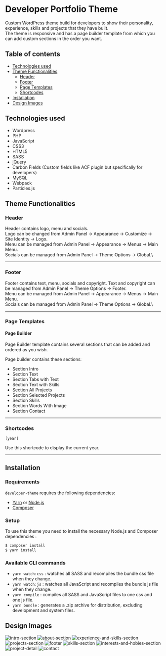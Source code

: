 # Developer Portfolio Theme

Custom WordPress theme build for developers to show their personality, experience, skills and projects that they have built.\
The theme is responsive and has a page builder template from which you can add custom sections in the order you want.

## Table of contents
- [Technologies used](#technologies-used)
- [Theme Functionalities](#theme-functionalities)
  - [Header](#header) 
  - [Footer](#footer)
  - [Page Templates](#page-templates)
  - [Shortcodes](#shortcodes)
- [Installation](#installation)
- [Design Images](#design-images)

## Technologies used
- Wordpress
- PHP
- JavaScript
- CSS3
- HTML5
- SASS
- jQuery
- Carbon Fields (Custom fields like ACF plugin but specifically for developers)
- MySQL
- Webpack
- Particles.js

## Theme Functionalities

### Header

Header contains logo, menu and socials.\
Logo can be changed from Admin Panel -> Appearance -> Customize -> Site Identity -> Logo.\
Menu can be managed from Admin Panel -> Appearance -> Menus -> Main Menu.\
Socials can be managed from Admin Panel -> Theme Options -> Global.\

---------------------

### Footer

Footer contains text, menu, socials and copyright.
Text and copyright can be managed from Admin Panel -> Theme Options -> Footer.\
Menu can be managed from Admin Panel -> Appearance -> Menus -> Main Menu.\
Socials can be managed from Admin Panel -> Theme Options -> Global.\

---------------------

### Page Templates

#### Page Builder

Page Builder template contains several sections that can be added and ordered as you wish.

Page builder contains these sections:
- Section Intro
- Section Text
- Section Tabs with Text
- Section Text with Skills
- Section All Projects
- Section Selected Projects
- Section Skills
- Section Words With Image
- Section Contact

---------------------

### Shortcodes

`[year]`

Use this shortcode to display the current year.

---------------------

## Installation

### Requirements

`developer-theme` requires the following dependencies:

- [Yarn](https://yarnpkg.com/) or [Node.js](https://nodejs.org/)
- [Composer](https://getcomposer.org/)

### Setup

To use this theme you need to install the necessary Node.js and Composer dependencies :

```sh
$ composer install
$ yarn install
```

### Available CLI commands

- `yarn watch:css` : watches all SASS and recompiles the bundle css file when they change.
- `yarn watch:js` : watches all JavaScript and recompiles the bundle js file when they change.
- `yarn compile` : compiles all SASS and JavaScript files to one css and one js file.
- `yarn bundle` : generates a .zip archive for distribution, excluding development and system files.

## Design Images
![intro-section](https://user-images.githubusercontent.com/22518317/136260344-d1d14aba-3399-48eb-b4ff-f30c3ec3e962.png)
![about-section](https://user-images.githubusercontent.com/22518317/136260363-f7a0a92a-9949-4b75-8fdb-35d9c2921b0c.png)
![experience-and-skills-section](https://user-images.githubusercontent.com/22518317/136260388-3482aa92-6dc0-482a-bfd3-6d69d53debc6.png)
![projects-section](https://user-images.githubusercontent.com/22518317/136260405-a27136e9-8467-433e-957c-b6941e0d9a33.png)
![footer](https://user-images.githubusercontent.com/22518317/136260421-554f4c0b-1f1e-4886-87b7-f7d931cccca4.png)
![skills-section](https://user-images.githubusercontent.com/22518317/136260445-a07da282-2faf-4c20-9195-636db8e04f90.png)
![interests-and-hobies-section](https://user-images.githubusercontent.com/22518317/136260473-54b2a008-3b49-4d7e-a72e-6766ee4e9888.png)
![project-detail](https://user-images.githubusercontent.com/22518317/136260494-3a2c8cc0-028b-48be-a1b7-4af090907229.png)
![contact](https://user-images.githubusercontent.com/22518317/136268436-a6c8243f-d5e4-40a5-bbcd-3853eb1fee4e.png)
